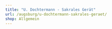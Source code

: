 ```yaml
---
title: "U. Dochtermann - Sakrales Gerät"
url: /augsburg/u-dochtermann-sakrales-geraet/
shop: Allgemein
---
```

